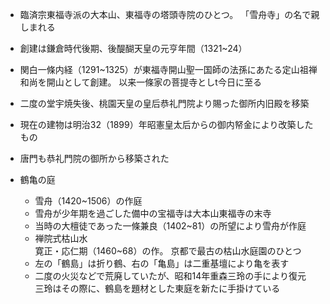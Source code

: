- 臨済宗東福寺派の大本山、東福寺の塔頭寺院のひとつ。
「雪舟寺」の名で親しまれる

- 創建は鎌倉時代後期、後醍醐天皇の元亨年間（1321~24）

- 関白一條内経（1291~1325）が東福寺開山聖一国師の法孫にあたる定山祖禅和尚を開山として創建。
以来一條家の菩提寺としt今日に至る

- 二度の堂宇焼失後、桃園天皇の皇后恭礼門院より賜った御所内旧殿を移築

- 現在の建物は明治32（1899）年昭憲皇太后からの御内帑金により改築したもの

- 唐門も恭礼門院の御所から移築された

- 鶴亀の庭  
    - 雪舟（1420~1506）の作庭
    - 雪舟が少年期を過ごした備中の宝福寺は大本山東福寺の末寺
    - 当時の大檀徒であった一條兼良（1402~81）の所望により雪舟が作庭
    - 禅院式枯山水  
    寛正・応仁期（1460~68）の作。
    京都で最古の枯山水庭園のひとつ
    - 左の「鶴島」は折り鶴、右の「亀島」は二重基壇により亀を表す
    - 二度の火災などで荒廃していたが、昭和14年重森三玲の手により復元  
    三玲はその際に、鶴島を題材とした東庭を新たに手掛けている